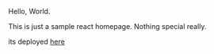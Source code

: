 Hello, World.

This is just a sample react homepage.
Nothing special really.

its deployed <a href="https://vyrtar.github.io/thepage/">here</a>